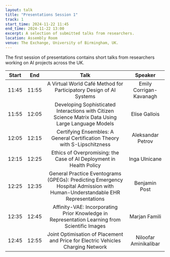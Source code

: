 ```yaml
---
layout: talk
title: "Presentations Session 1"
track: 1
start_time: 2024-11-22 11:45
end_time: 2024-11-22 13:00
excerpt: A selection of submitted talks from researchers.
location: Assembly Room
venue: The Exchange, University of Birmingham, UK.
---
```



The first session of presentations contains short talks from researchers working on AI projects across the UK.

| Start     | End      | Talk                                                                                                                            | Speaker                |
|   :----:  |   :----: |   :----:                                                                                                                        |   :----:               |
| 11:45     | 11:55    | A Virtual World Café Method for Participatory Design of AI Systems                                                              | Emily Corrigan-Kavanagh|
| 11:55     | 12:05    | Developing Sophisticated Interactions with Citizen Science Matrix Data Using Large Language Models                              | Elise Gallois          |
| 12:05     | 12:15    | Certifying Ensembles: A General Certification Theory with S-Lipschitzness                                                       | Aleksandar Petrov      |
| 12:15     | 12:25    | Ethics of Overpromising: the Case of AI Deployment in Health Policy                                                             | Inga Ulnicane          |
| 12:25     | 12:35    | General Practice Eventograms (GPEGs): Predicting Emergency Hospital Admission with Human-Understandable EHR Representations     | Benjamin Post          |
| 12:35     | 12:45    | Affinity-VAE: Incorporating Prior Knowledge in Representation Learning from Scientific Images                                   | Marjan Famili          |
| 12:45     | 12:55    | Joint Optimisation of Placement and Price for Electric Vehicles Charging Network                                                | Niloofar Aminikalibar  |
